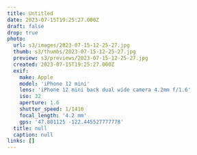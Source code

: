 ```yaml
---
title: Untitled
date: 2023-07-15T19:25:27.000Z
draft: false
drop: true
photo:
  url: s3/images/2023-07-15-12-25-27.jpg
  thumb: s3/thumbs/2023-07-15-12-25-27.jpg
  preview: s3/previews/2023-07-15-12-25-27.jpg
  created: 2023-07-15T19:25:27.000Z
  exif:
    make: Apple
    model: 'iPhone 12 mini'
    lens: 'iPhone 12 mini back dual wide camera 4.2mm f/1.6'
    iso: 32
    aperture: 1.6
    shutter_speed: 1/1416
    focal_length: '4.2 mm'
    gps: '47.801125 -122.445527777778'
  title: null
  caption: null
links: []
---
```

